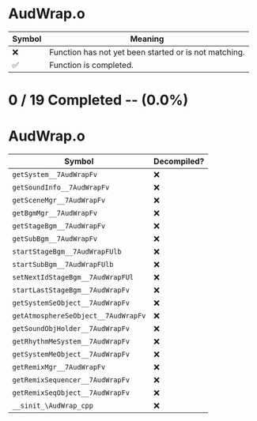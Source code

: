 # AudWrap.o
| Symbol | Meaning 
| ------------- | ------------- 
| :x: | Function has not yet been started or is not matching. 
| :white_check_mark: | Function is completed. 


# 0 / 19 Completed -- (0.0%)
# AudWrap.o
| Symbol | Decompiled? |
| ------------- | ------------- |
| `getSystem__7AudWrapFv` | :x: |
| `getSoundInfo__7AudWrapFv` | :x: |
| `getSceneMgr__7AudWrapFv` | :x: |
| `getBgmMgr__7AudWrapFv` | :x: |
| `getStageBgm__7AudWrapFv` | :x: |
| `getSubBgm__7AudWrapFv` | :x: |
| `startStageBgm__7AudWrapFUlb` | :x: |
| `startSubBgm__7AudWrapFUlb` | :x: |
| `setNextIdStageBgm__7AudWrapFUl` | :x: |
| `startLastStageBgm__7AudWrapFv` | :x: |
| `getSystemSeObject__7AudWrapFv` | :x: |
| `getAtmosphereSeObject__7AudWrapFv` | :x: |
| `getSoundObjHolder__7AudWrapFv` | :x: |
| `getRhythmMeSystem__7AudWrapFv` | :x: |
| `getSystemMeObject__7AudWrapFv` | :x: |
| `getRemixMgr__7AudWrapFv` | :x: |
| `getRemixSequencer__7AudWrapFv` | :x: |
| `getRemixSeqObject__7AudWrapFv` | :x: |
| `__sinit_\AudWrap_cpp` | :x: |
